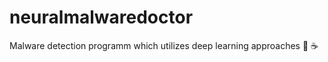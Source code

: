 # neuralmalwaredoctor
Malware detection programm which utilizes deep learning approaches
:dancer: :coffee:
